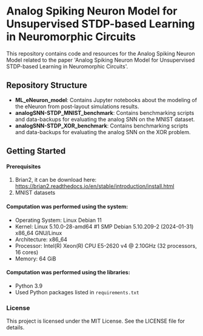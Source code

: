 
# Analog Spiking Neuron Model for Unsupervised STDP-based Learning in Neuromorphic Circuits

This repository contains code and resources for the Analog Spiking Neuron Model related to the paper 'Analog Spiking Neuron Model for Unsupervised STDP-based Learning in Neuromorphic Circuits'.

## Repository Structure

- **ML_eNeuron_model**: Contains Jupyter notebooks about the modeling of the eNeuron from post-layout simulations results.
- **analogSNN-STDP_MNIST_benchmark**:  Contains benchmarking scripts and data-backups for evaluating the analog SNN on the MNIST dataset.
- **analogSNN-STDP_XOR_benchmark**: Contains benchmarking scripts and data-backups for evaluating the analog SNN on the XOR problem.


## Getting Started

#### Prerequisites
1. Brian2, it can be download here: https://brian2.readthedocs.io/en/stable/introduction/install.html
3. MNIST datasets

#### Computation was performed using the system:

- Operating System: Linux Debian 11
- Kernel: Linux 5.10.0-28-amd64 #1 SMP Debian 5.10.209-2 (2024-01-31) x86_64 GNU/Linux
- Architecture: x86_64
- Processor: Intel(R) Xeon(R) CPU E5-2620 v4 @ 2.10GHz (32 processors, 16 cores)
- Memory: 64 GiB

#### Computation was performed using the libraries:

- Python 3.9
- Used Python packages listed in `requirements.txt`


### License
This project is licensed under the MIT License. See the LICENSE file for details.
